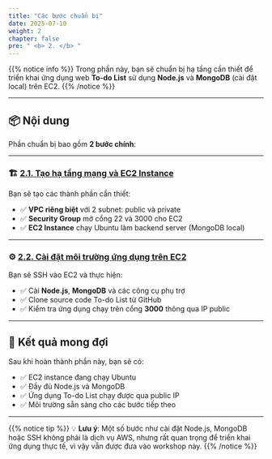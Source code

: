```yaml
---
title: "Các bước chuẩn bị"
date: 2025-07-10
weight: 2
chapter: false
pre: " <b> 2. </b> "
---
```


{{% notice info %}}
Trong phần này, bạn sẽ chuẩn bị hạ tầng cần thiết để triển khai ứng dụng web **To-do List** sử dụng **Node.js** và **MongoDB** (cài đặt local) trên EC2.
{{% /notice %}}

---

## 📦 Nội dung

Phần chuẩn bị bao gồm **2 bước chính**:

---

### 🏗️ [2.1. Tạo hạ tầng mạng và EC2 Instance](2.1-createec2/)

Bạn sẽ tạo các thành phần cần thiết:

- ✅ **VPC riêng biệt** với 2 subnet: public và private
- ✅ **Security Group** mở cổng 22 và 3000 cho EC2
- ✅ **EC2 Instance** chạy Ubuntu làm backend server (MongoDB local)

---

### ⚙️ [2.2. Cài đặt môi trường ứng dụng trên EC2](2.2-installenvironment/)

Bạn sẽ SSH vào EC2 và thực hiện:

- ✅ Cài **Node.js**, **MongoDB** và các công cụ phụ trợ
- ✅ Clone source code To-do List từ GitHub
- ✅ Kiểm tra ứng dụng chạy trên cổng **3000** thông qua IP public

---

## 🎯 Kết quả mong đợi

Sau khi hoàn thành phần này, bạn sẽ có:

- ✅ EC2 instance đang chạy Ubuntu
- ✅ Đầy đủ Node.js và MongoDB
- ✅ Ứng dụng To-do List chạy được qua public IP
- ✅ Môi trường sẵn sàng cho các bước tiếp theo

---

{{% notice tip %}}
💡 **Lưu ý**: Một số bước như cài đặt Node.js, MongoDB hoặc SSH không phải là dịch vụ AWS, nhưng rất quan trọng để triển khai ứng dụng thực tế, vì vậy vẫn được đưa vào workshop này.
{{% /notice %}}
